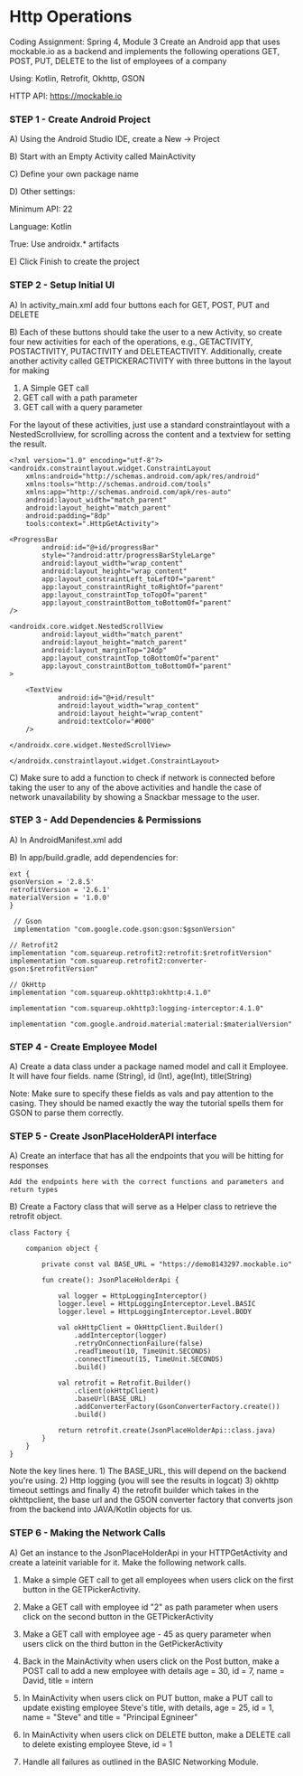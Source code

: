 
# Http Operations
Coding Assignment: Spring 4, Module 3 
Create an Android app that uses mockable.io as a backend and implements the following operations
GET, POST, PUT, DELETE to the list of employees of a company

Using: Kotlin, Retrofit, Okhttp, GSON

HTTP API: https://mockable.io

### STEP 1 - Create Android Project
A) Using the Android Studio IDE, create a New -> Project

B) Start with an Empty Activity called MainActivity

C) Define your own package name

D) Other settings:

Minimum API: 22

Language: Kotlin

True: Use androidx.* artifacts

E) Click Finish to create the project

### STEP 2 - Setup Initial UI 

A) In activity_main.xml add four buttons each for GET, POST, PUT and DELETE

B) Each of these buttons should take the user to a new Activity, so create four new activities for each of the operations, e.g., GETACTIVITY, POSTACTIVITY, PUTACTIVITY and DELETEACTIVITY. Additionally, create another activity called GETPICKERACTIVITY with three buttons in the layout for making 
1) A Simple GET call 
2) GET call with a path parameter
3) GET call with a query parameter

For the layout of these activities, just use a standard constraintlayout with a NestedScrollview, for scrolling across the content and a textview for setting the result. 

    <?xml version="1.0" encoding="utf-8"?>
    <androidx.constraintlayout.widget.ConstraintLayout
        xmlns:android="http://schemas.android.com/apk/res/android"
        xmlns:tools="http://schemas.android.com/tools"
        xmlns:app="http://schemas.android.com/apk/res-auto"
        android:layout_width="match_parent"
        android:layout_height="match_parent"
        android:padding="8dp"
        tools:context=".HttpGetActivity">

    <ProgressBar
            android:id="@+id/progressBar"
            style="?android:attr/progressBarStyleLarge"
            android:layout_width="wrap_content"
            android:layout_height="wrap_content"
            app:layout_constraintLeft_toLeftOf="parent"
            app:layout_constraintRight_toRightOf="parent"
            app:layout_constraintTop_toTopOf="parent"
            app:layout_constraintBottom_toBottomOf="parent"
    />

    <androidx.core.widget.NestedScrollView
            android:layout_width="match_parent"
            android:layout_height="match_parent"
            android:layout_marginTop="24dp"
            app:layout_constraintTop_toBottomOf="parent"
            app:layout_constraintBottom_toBottomOf="parent"
    >

        <TextView
                android:id="@+id/result"
                android:layout_width="wrap_content"
                android:layout_height="wrap_content"
                android:textColor="#000"
        />

    </androidx.core.widget.NestedScrollView>

    </androidx.constraintlayout.widget.ConstraintLayout>

C) Make sure to add a function to check if network is connected before taking the user to any of the above activities and handle the case of network unavailability by showing a Snackbar message to the user. 

### STEP 3 - Add Dependencies & Permissions

A) In AndroidManifest.xml add 
        <uses-permission android:name="android.permission.ACCESS_NETWORK_STATE"/>
        <uses-permission android:name="android.permission.INTERNET"/>

B) In app/build.gradle, add dependencies for: 

    ext {
    gsonVersion = '2.8.5'
    retrofitVersion = '2.6.1'
    materialVersion = '1.0.0'
    }

     // Gson
     implementation "com.google.code.gson:gson:$gsonVersion"

    // Retrofit2
    implementation "com.squareup.retrofit2:retrofit:$retrofitVersion"
    implementation "com.squareup.retrofit2:converter-gson:$retrofitVersion"

    // OkHttp
    implementation "com.squareup.okhttp3:okhttp:4.1.0"
    
    implementation "com.squareup.okhttp3:logging-interceptor:4.1.0"

    implementation "com.google.android.material:material:$materialVersion" 
### STEP 4 - Create Employee Model

A) Create a data class under a package named model and call it Employee. It will have four fields.
 name (String), id (Int), age(Int), title(String)

Note: Make sure to specify these fields as vals and pay attention to the casing. They should be named exactly the way the tutorial spells them for GSON to parse them correctly.

### STEP 5 - Create JsonPlaceHolderAPI interface
A) Create an interface that has all the endpoints that you will be hitting for responses

    Add the endpoints here with the correct functions and parameters and return types

B) Create a Factory class that will serve as a Helper class to retrieve the retrofit object. 

    class Factory {

        companion object {

            private const val BASE_URL = "https://demo8143297.mockable.io"

            fun create(): JsonPlaceHolderApi {

                val logger = HttpLoggingInterceptor()
                logger.level = HttpLoggingInterceptor.Level.BASIC
                logger.level = HttpLoggingInterceptor.Level.BODY

                val okHttpClient = OkHttpClient.Builder()
                    .addInterceptor(logger)
                    .retryOnConnectionFailure(false)
                    .readTimeout(10, TimeUnit.SECONDS)
                    .connectTimeout(15, TimeUnit.SECONDS)
                    .build()

                val retrofit = Retrofit.Builder()
                    .client(okHttpClient)
                    .baseUrl(BASE_URL)
                    .addConverterFactory(GsonConverterFactory.create())
                    .build()

                return retrofit.create(JsonPlaceHolderApi::class.java)
            }
        }
    }

 Note the key lines here. 1) The BASE_URL, this will depend on the backend you're using.
 2) Http logging (you will see the results in logcat) 3) okhttp timeout settings and finally 4) the retrofit builder which takes in the okhttpclient, the base url and the GSON converter factory that converts json from the backend into JAVA/Kotlin objects for us.

### STEP 6 - Making the Network Calls

A) Get an instance to the JsonPlaceHolderApi in your HTTPGetActivity and create a lateinit variable for it. Make the following network calls. 

1) Make a simple GET call to get all employees when users click on the first button in the GETPickerActivity. 

2) Make a GET call with employee id "2" as path parameter when users click on the second button in the GETPickerActivity

3) Make a GET call with employee age - 45 as query parameter when users click on the third button in the GetPickerActivity 

4) Back in the MainActivity when users click on the Post button, make a POST call to add a new employee with details age = 30, id = 7, name = David, title = intern

5) In MainActivity when users click on PUT button, make a PUT call to update existing employee Steve's title, with details, age = 25, id = 1, name = "Steve" and title = "Principal Egnineer"

6) In MainActivity when users click on DELETE button, make a DELETE call to delete existing employee Steve, id = 1 

7) Handle all failures as outlined in the BASIC Networking Module. 
